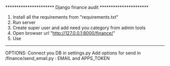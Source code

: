 ********************** Django finance audit **********************

1. Install all the requirements from "requirements.txt"
2. Run server
3. Create super user and add need you category from admin tools
3. Open browser url "http://127.0.0.1:8000/finance/"
4. Use
_______________________________________________________________
OPTIONS:
Connect you DB in settings.py
Add options for send in /finance/send_email.py : EMAIL and APPS_TOKEN
